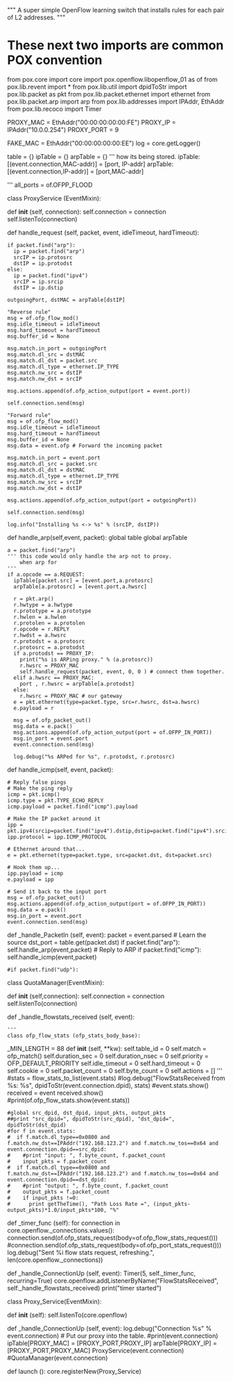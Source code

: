 
"""
A super simple OpenFlow learning switch that installs rules for
each pair of L2 addresses.
"""

# These next two imports are common POX convention
from pox.core import core
import pox.openflow.libopenflow_01 as of
from pox.lib.revent import *
from pox.lib.util import dpidToStr
import pox.lib.packet as pkt
from pox.lib.packet.ethernet import ethernet
from pox.lib.packet.arp import arp
from pox.lib.addresses import IPAddr, EthAddr
from pox.lib.recoco import Timer


PROXY_MAC = EthAddr("00:00:00:00:00:FE")
PROXY_IP = IPAddr("10.0.0.254")
PROXY_PORT = 9

FAKE_MAC = EthAddr("00:00:00:00:00:EE")
log = core.getLogger()


table = {}
ipTable = {}
arpTable = {}
'''
how its being stored.
ipTable: [(event.connection,MAC-addr)] = [port, IP-addr]
arpTable:[(event.connection,IP-addr)] = [port,MAC-addr]

'''
all_ports = of.OFPP_FLOOD


class ProxyService (EventMixin):

  def __init__ (self, connection):
    self.connection = connection
    self.listenTo(connection)

  def handle_request (self, packet, event, idleTimeout, hardTimeout):

    if packet.find("arp"):
      ip = packet.find("arp")
      srcIP = ip.protosrc
      dstIP = ip.protodst
    else:
      ip = packet.find("ipv4")
      srcIP = ip.srcip
      dstIP = ip.dstip

    outgoingPort, dstMAC = arpTable[dstIP]

    "Reverse rule"
    msg = of.ofp_flow_mod()
    msg.idle_timeout = idleTimeout
    msg.hard_timeout = hardTimeout
    msg.buffer_id = None

    msg.match.in_port = outgoingPort
    msg.match.dl_src = dstMAC
    msg.match.dl_dst = packet.src
    msg.match.dl_type = ethernet.IP_TYPE
    msg.match.nw_src = dstIP
    msg.match.nw_dst = srcIP

    msg.actions.append(of.ofp_action_output(port = event.port))

    self.connection.send(msg)

    "Forward rule"
    msg = of.ofp_flow_mod()
    msg.idle_timeout = idleTimeout
    msg.hard_timeout = hardTimeout
    msg.buffer_id = None
    msg.data = event.ofp # Forward the incoming packet

    msg.match.in_port = event.port
    msg.match.dl_src = packet.src
    msg.match.dl_dst = dstMAC
    msg.match.dl_type = ethernet.IP_TYPE
    msg.match.nw_src = srcIP
    msg.match.nw_dst = dstIP

    msg.actions.append(of.ofp_action_output(port = outgoingPort))

    self.connection.send(msg)

    log.info("Installing %s <-> %s" % (srcIP, dstIP))

  def handle_arp(self,event, packet):
    global table
    global arpTable

    a = packet.find("arp")
    ''' this code would only handle the arp not to proxy. 
        when arp for 
    '''
    if a.opcode == a.REQUEST:
      ipTable[packet.src] = [event.port,a.protosrc]
      arpTable[a.protosrc] = [event.port,a.hwsrc]
  
      r = pkt.arp()
      r.hwtype = a.hwtype
      r.prototype = a.prototype
      r.hwlen = a.hwlen
      r.protolen = a.protolen
      r.opcode = r.REPLY
      r.hwdst = a.hwsrc
      r.protodst = a.protosrc
      r.protosrc = a.protodst
      if a.protodst == PROXY_IP:
        print("%s is ARPing proxy." % (a.protosrc))
        r.hwsrc = PROXY_MAC
        self.handle_request(packet, event, 0, 0 ) # connect them together.
      elif a.hwsrc == PROXY_MAC:
        port , r.hwsrc = arpTable[a.protodst]
      else:
        r.hwsrc = PROXY_MAC # our gateway 
      e = pkt.ethernet(type=packet.type, src=r.hwsrc, dst=a.hwsrc)
      e.payload = r
       
      msg = of.ofp_packet_out()
      msg.data = e.pack()
      msg.actions.append(of.ofp_action_output(port = of.OFPP_IN_PORT))
      msg.in_port = event.port
      event.connection.send(msg)
      
      log.debug("%s ARPed for %s", r.protodst, r.protosrc)
  
  
  def handle_icmp(self, event, packet):

    # Reply false pings
    # Make the ping reply
    icmp = pkt.icmp()
    icmp.type = pkt.TYPE_ECHO_REPLY
    icmp.payload = packet.find("icmp").payload

    # Make the IP packet around it
    ipp = pkt.ipv4(srcip=packet.find("ipv4").dstip,dstip=packet.find("ipv4").srcip)
    ipp.protocol = ipp.ICMP_PROTOCOL
  
    # Ethernet around that...
    e = pkt.ethernet(type=packet.type, src=packet.dst, dst=packet.src)
  
    # Hook them up...
    ipp.payload = icmp
    e.payload = ipp
  
    # Send it back to the input port
    msg = of.ofp_packet_out()
    msg.actions.append(of.ofp_action_output(port = of.OFPP_IN_PORT))
    msg.data = e.pack()
    msg.in_port = event.port
    event.connection.send(msg)
    
  def _handle_PacketIn (self, event):
    packet = event.parsed
    # Learn the source
    dst_port = table.get(packet.dst)
    if packet.find("arp"):
      self.handle_arp(event,packet)
      # Reply to ARP
    if packet.find("icmp"):
      self.handle_icmp(event,packet)

    #if packet.find("udp"):

class QuotaManager(EventMixin):
  
  def __init__ (self,connection):
    self.connection = connection
    self.listenTo(connection)

  def _handle_flowstats_received (self, event):

    '''
    class ofp_flow_stats (ofp_stats_body_base):
  _MIN_LENGTH = 88
  def __init__ (self, **kw):
    self.table_id = 0
    self.match = ofp_match()
    self.duration_sec = 0
    self.duration_nsec = 0
    self.priority = OFP_DEFAULT_PRIORITY
    self.idle_timeout = 0
    self.hard_timeout = 0
    self.cookie = 0
    self.packet_count = 0
    self.byte_count = 0
    self.actions = []
    '''
    #stats = flow_stats_to_list(event.stats)
    #log.debug("FlowStatsReceived from %s: %s", dpidToStr(event.connection.dpid), stats)
    #event.stats.show()
    received = event
    received.show()
    #print(of.ofp_flow_stats.show(event.stats))


    #global src_dpid, dst_dpid, input_pkts, output_pkts
    ##print "src_dpid=", dpidToStr(src_dpid), "dst_dpid=", dpidToStr(dst_dpid)
    #for f in event.stats:
    #  if f.match.dl_type==0x0800 and f.match.nw_dst==IPAddr("192.168.123.2") and f.match.nw_tos==0x64 and event.connection.dpid==src_dpid:
    #    #print "input: ", f.byte_count, f.packet_count
    #    input_pkts = f.packet_count
    #  if f.match.dl_type==0x0800 and f.match.nw_dst==IPAddr("192.168.123.2") and f.match.nw_tos==0x64 and event.connection.dpid==dst_dpid:
    #    #print "output: ", f.byte_count, f.packet_count 
    #    output_pkts = f.packet_count
    #    if input_pkts !=0:
    #      print getTheTime(), "Path Loss Rate =", (input_pkts-output_pkts)*1.0/input_pkts*100, "%"

  def _timer_func (self):
    for connection in core.openflow._connections.values():
      connection.send(of.ofp_stats_request(body=of.ofp_flow_stats_request()))
      #connection.send(of.ofp_stats_request(body=of.ofp_port_stats_request()))
    log.debug("Sent %i flow stats request, refreshing.", len(core.openflow._connections))

  def _handle_ConnectionUp (self, event):
    Timer(5, self._timer_func, recurring=True)
    core.openflow.addListenerByName("FlowStatsReceived", self._handle_flowstats_received) 
    print("timer started")

class Proxy_Service(EventMixin):

  def __init__ (self):
    self.listenTo(core.openflow)

  def _handle_ConnectionUp (self, event):
    log.debug("Connection %s" % event.connection)
    # Put our proxy into the table.
    #print(event.connection)
    ipTable[PROXY_MAC] = [PROXY_PORT,PROXY_IP]
    arpTable[PROXY_IP] = [PROXY_PORT,PROXY_MAC]
    ProxyService(event.connection)
    #QuotaManager(event.connection)

def launch ():
  core.registerNew(Proxy_Service)